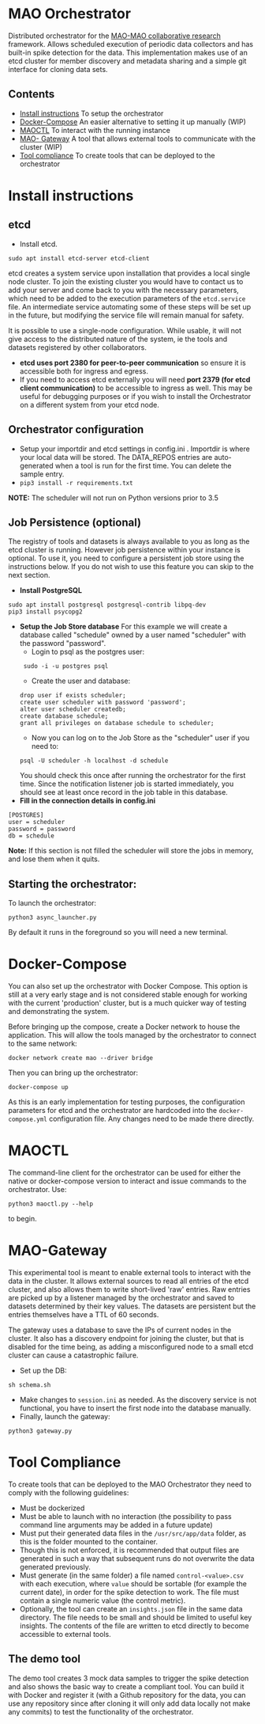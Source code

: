 # MAO Orchestrator

Distributed orchestrator for the [MAO-MAO collaborative research](https://mao-mao-research.github.io/) framework. Allows scheduled execution of periodic data collectors and has built-in spike detection for the data.
This implementation makes use of an etcd cluster for member discovery and metadata sharing and a simple git interface for cloning data sets.
## Contents
- [Install instructions](#install-instructions) To setup the orchestrator
- [Docker-Compose](#docker-compose) An easier alternative to setting it up manually (WIP)
- [MAOCTL](#maoctl) To interact with the running instance
- [MAO- Gateway](#mao-gateway) A tool that allows external tools to communicate with the cluster (WIP)
- [Tool compliance](#tool-compliance) To create tools that can be deployed to the orchestrator

# Install instructions

## etcd
- Install etcd.
```
sudo apt install etcd-server etcd-client
```

etcd creates a system service upon installation that provides a local single node cluster. To join the existing cluster you would have to contact us to add your server and come back to you with the necessary parameters, which need to be added to the execution parameters of the `etcd.service` file. An intermediate service automating some of these steps will be set up in the future, but modifying the service file will remain manual for safety.

It is possible to use a single-node configuration. While usable, it will not give access to the distributed nature of the system, ie the tools and datasets registered by other collaborators.
- **etcd uses port 2380 for peer-to-peer communication** so ensure it is accessible both for ingress and egress.
- If you need to access etcd externally you will need **port 2379 (for etcd client communication)** to be accessible to ingress as well. This may be useful for debugging purposes or if you wish to install the Orchestrator on a different system from your etcd node.

## Orchestrator configuration
- Setup your importdir and etcd settings in config.ini . Importdir is where your local data will be stored. The DATA_REPOS entries are auto-generated when a tool is run for the first time. You can delete the sample entry.
- `pip3 install -r requirements.txt`

**NOTE:** The scheduler will not run on Python versions prior to 3.5

## Job Persistence (optional)

The registry of tools and datasets is always available to you as long as the etcd cluster is running. However job persistence within your instance is optional. To use it, you need to configure a persistent job store using the instructions below. If you do not wish to use this feature you can skip to the next section.

- **Install PostgreSQL**

```
sudo apt install postgresql postgresql-contrib libpq-dev
pip3 install psycopg2
```

- **Setup the Job Store database**
For this example we will create a database called "schedule" owned by a user named "scheduler" with the password "password".
  - Login to psql as the postgres user:
  ```
   sudo -i -u postgres psql
  ```
  - Create the user and database:
  ```
  drop user if exists scheduler;
  create user scheduler with password 'password';
  alter user scheduler createdb;
  create database schedule;
  grant all privileges on database schedule to scheduler;
  ```
  - Now you can log on to the Job Store as the "scheduler" user if you need to:
  ```
  psql -U scheduler -h localhost -d schedule
  ```
  You should check this once after running the orchestrator for the first time. Since the notification listener job is started immediately, you should see at least once record in the job table in this database.
- **Fill in the connection details in config.ini**
```
[POSTGRES]
user = scheduler
password = password
db = schedule
```

**Note:** If this section is not filled the scheduler will store the jobs in memory, and lose them when it quits.

## Starting the orchestrator:
To launch the orchestrator:
```
python3 async_launcher.py
```
By default it runs in the foreground so you will need a new terminal.

# Docker-Compose
You can also set up the orchestrator with Docker Compose. This option is still at a very early stage and is not considered stable enough for working with the current 'production' cluster, but is a much quicker way of testing and demonstrating the system.

Before bringing up the compose, create a Docker network to house the application. This will allow the tools managed by the orchestrator to connect to the same network:
```
docker network create mao --driver bridge
```
Then you can bring up the orchestrator:
```
docker-compose up
```
As this is an early implementation for testing purposes, the configuration parameters for etcd and the orchestrator are hardcoded into the `docker-compose.yml` configuration file. Any changes need to be made there directly.

# MAOCTL

The command-line client for the orchestrator can be used for either the native or docker-compose version to interact and issue commands to the orchestrator.
Use:
```
python3 maoctl.py --help
```
to begin.

# MAO-Gateway
This experimental tool is meant to enable external tools to interact with the data in the cluster. It allows external sources to read all entries of the etcd cluster, and also allows them to write short-lived 'raw' entries. Raw entries are picked up by a listener managed by the orchestrator and saved to datasets determined by their key values. The datasets are persistent but the entries themselves have a TTL of 60 seconds.

The gateway uses a database to save the IPs of current nodes in the cluster. It also has a discovery endpoint for joining the cluster, but that is disabled for the time being, as adding a misconfigured node to a small etcd cluster can cause a catastrophic failure.

- Set up the DB:
```
sh schema.sh
```
- Make changes to `session.ini` as needed. As the discovery service is not functional, you have to insert the first node into the database manually.
- Finally, launch the gateway:
```
python3 gateway.py
```

# Tool Compliance
To create tools that can be deployed to the MAO Orchestrator they need to comply with the following guidelines:
- Must be dockerized
- Must be able to launch with no interaction (the possibility to pass command line arguments may be added in a future update)
- Must put their generated data files in the `/usr/src/app/data` folder, as this is the folder mounted to the container.
- Though this is not enforced, it is recommended that output files are generated in such a way that subsequent runs do not overwrite the data generated previously.
- Must generate (in the same folder) a file named `control-<value>.csv` with each execution, where `value` should be sortable (for example the current date), in order for the spike detection to work. The file must contain a single numeric value (the control metric).
- Optionally, the tool can create an `insights.json` file in the same data directory. The file needs to be small and should be limited to useful key insights. The contents of the file are written to etcd directly to become accessible to external tools.

## The demo tool
The demo tool creates 3 mock data samples to trigger the spike detection and also shows the basic way to create a compliant tool. You can build it with Docker and register it (with a Github repository for the data, you can use any repository since after cloning it will only add data locally not make any commits) to test the functionality of the orchestrator.
